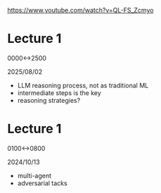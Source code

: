 https://www.youtube.com/watch?v=QL-FS_Zcmyo


# Lecture 1

0000<->2500

2025/08/02

- LLM reasoning process, not as traditional ML
- intermediate steps is the key
- reasoning strategies?

# Lecture 1

0100<->0800

2024/10/13

- multi-agent
- adversarial tacks
